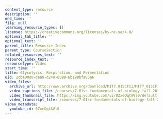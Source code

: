 ```yaml
---
content_type: resource
description: ''
end_time: ''
file: null
learning_resource_types: []
license: https://creativecommons.org/licenses/by-nc-sa/4.0/
optional_tab_title: ''
optional_text: ''
parent_title: Resource Index
parent_type: CourseSection
related_resources_text: ''
resource_index_text: ''
resourcetype: Video
start_time: ''
title: Glycolysis, Respiration, and Fermentation
uid: 2cba00d0-dea9-d240-0088-6b198bfa85a6
video_files:
  archive_url: http://www.archive.org/download/MIT7.01SCF11/MIT7_01SCF11_track23_300k.mp4
  video_captions_file: /courses/7-01sc-fundamentals-of-biology-fall-2011/41d5075918365d77b6bd412bfe2002cd_0ZxeQqtAVl0.vtt
  video_thumbnail_file: https://img.youtube.com/vi/0ZxeQqtAVl0/default.jpg
  video_transcript_file: /courses/7-01sc-fundamentals-of-biology-fall-2011/d86b640cdef3372a01d5a333b84461b3_0ZxeQqtAVl0.pdf
video_metadata:
  youtube_id: 0ZxeQqtAVl0
---
```


